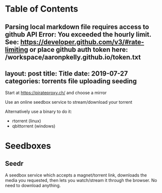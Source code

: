 
Table of Contents
=================

Parsing local markdown file requires access to github API
Error: You exceeded the hourly limit. See: https://developer.github.com/v3/#rate-limiting
or place github auth token here: /workspace/aaronpkelly.github.io/token.txt
---
layout: post
title: Title
date:   2019-07-27
categories: torrents file uploading seeding
---

Start at https://pirateproxy.ch/ and choose a mirror

Use an online seedbox service to stream/download your torrent

Alternatively use a binary to do it:
- rtorrent (linux)
- qbittorrent (windows)

# Seedboxes
## Seedr
A seedbox service which accepts a magnet/torrent link, downloads the media you
requested, then lets you watch/stream it through the browser. No need to
download anything.
